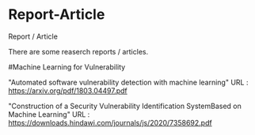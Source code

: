# Report-Article
Report / Article

There are some reaserch reports / articles.


#Machine Learning for Vulnerability 

"Automated software vulnerability detection with machine learning"
URL : https://arxiv.org/pdf/1803.04497.pdf

"Construction of a Security Vulnerability Identification SystemBased on Machine Learning"
URL : https://downloads.hindawi.com/journals/js/2020/7358692.pdf

